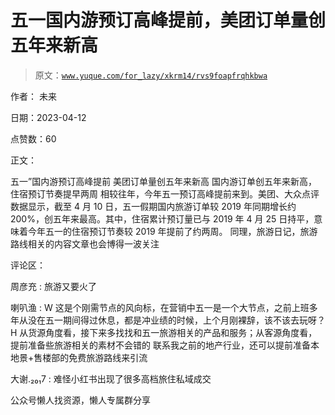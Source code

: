 # 五一国内游预订高峰提前，美团订单量创五年来新高

> 原文：[`www.yuque.com/for_lazy/xkrm14/rvs9foapfrqhkbwa`](https://www.yuque.com/for_lazy/xkrm14/rvs9foapfrqhkbwa)

作者： 未来

日期：2023-04-12

点赞数：60

正文：

五一”国内游预订高峰提前 美团订单量创五年来新高 国内游订单创五年来新高，住宿预订节奏提早两周 相较往年，今年五一预订高峰提前来到。美团、大众点评数据显示，截至 4 月 10 日，五一假期国内旅游订单较 2019 年同期增长约 200%，创五年来最高。其中，住宿累计预订量已与 2019 年 4 月 25 日持平，意味着今年五一的住宿预订节奏较 2019 年提前了约两周。 同理，旅游日记，旅游路线相关的内容文章也会博得一波关注

评论区：

周彦充 : 旅游又要火了

喇叭渔 : W 这是个刚需节点的风向标，在营销中五一是一个大节点，之前上班多年从没在五一期间得过休息，都是冲业绩的时候，上个月刚裸辞，该不该去玩呀？ H 从货源角度看，接下来多找找和五一旅游相关的产品和服务；从客源角度看，提前准备些旅游相关的素材不会错的 联系我之前的地产行业，还可以提前准备本地景+售楼部的免费旅游路线来引流

大谢.₂₀₁7 : 难怪小红书出现了很多高档旅住私域成交

公众号懒人找资源，懒人专属群分享

